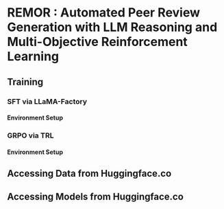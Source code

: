 # REMOR : Automated Peer Review Generation with LLM Reasoning and Multi-Objective Reinforcement Learning

## Training

### SFT via LLaMA-Factory
#### Environment Setup


### GRPO via TRL
#### Environment Setup

## Accessing Data from Huggingface.co

## Accessing Models from Huggingface.co
